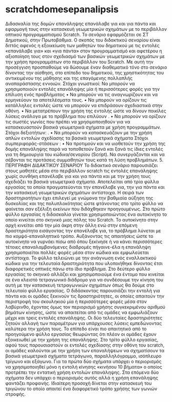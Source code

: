 # scratchdomesepanalipsis
Διδασκαλία της  δομών επανάληψης επανάλαβε για και για πάντα και εφαρμογή τους στην κατασκευή γεωμετρικών σχημάτων με το περιβάλλον οπτικού προγραμματισμού Scratch.
Το σενάριο εφαρμόζεται σε ΣΤ Δημοτικού, στην Πρωτοβάθμια.
O σκοπός του διδακτικού σεναρίου είναι διττός αφενός  η εξοικείωση των μαθητών του δημοτικού με τις εντολές «επανάλαβε για»  και «για πάντα» στον προγραμματισμό και αφετέρου η αξιοποίηση τους στον σχεδιασμό των βασικών γεωμετρικών σχημάτων με την χρήση προγραμμάτων στο περιβάλλον του Scratch. Με αυτή την προσέγγιση προσπαθούμε να δώσουμε έναν διαθεματικό τόνο στο σενάριο δίνοντας την αίσθηση, στο επίπεδο του δημοτικού, της χρηστικότητας του αντικειμένου της μάθησης και της επαγόμενης πολλαπλής αναπαράστασης εννοιών.
Στόχοι γνωστικοί: 
Να μπορούν να χρησιμοποιούν εντολές επανάληψης μία ή περισσότερες φορές για την επίλυση ενός προβλήματος
•	Να μπορούν να τις αναγνωρίζουν και να ερμηνεύουν τα αποτελέσματα τους. 
•	Να μπορούν να ορίζουν τις κατάλληλες εντολές ώστε να μπορούν να επιδράσουν σχεδιαστικά στην οθόνη.
•	Να μετατρέπουν την χρήση της εντολής  ώστε να δίνουν ποικίλες λύσεις ανάλογα με το πρόβλημα που επιλύουν .
•	 Να μπορούν να ορίζουν τις σωστές γωνίες που πρέπει να χρησιμοποιηθούν για να κατασκευαστούν βασικά γεωμετρικά σχήματα με χρήση προγραμμάτων.
   Στόχοι δεξιοτήτων: . 
•	Να μπορούν να κατασκευάζουν με την χρήση απλών εντολών σχεδίασης τα βασικά γεωμετρικά σχήματα
Στόχοι συμπεριφοράς-στάσεων : 
•	Να προτιμούν και να υιοθετούν την χρήση της δομής επανάληψης παρά να τοποθετούν ξανά και  ξανά τις ίδιες εντολές για τη δημιουργία του κώδικα/σεναρίου (Script). 
  Να συνεργάζονται και να σέβονται τις προτάσεις συμμαθητών τους κατά τη     λύση προβλημάτων.
5. ΠΕΡΙΓΡΑΦΗ ΔΙΔΑΚΤΙΚΟΥ ΣΕΝΑΡΙΟΥ
Το διδακτικό σενάριο παρουσιάζει στους μαθητές μέσα στο περιβάλλον scratch τις εντολές επανάληψης χωρίς συνθήκη επανέλαβε για και για πάντα και με την χρήση τους σχεδιάζει τα βασικά γεωμετρικά σχήματα. Αποτελείται από τρία φύλλα εργασίας τα οποία πραγματεύονται την επανέλαβε για, την για πάντα και την κατασκευή γεωμετρικών σχημάτων αντίστοιχα. Η σειρά των δραστηριοτήτων έχει επιλεγεί με γνώμονα την βαθμιαία αύξηση της δυσκολίας και της πολυπλοκότητας ώστε φτάνοντας στο τρίτο φύλλο να φαίνεται σαν εξέλιξη εκείνων που διδάχθηκαν προηγουμένως. 
Στο πρώτο φύλλο εργασίας η διδασκαλία γίνεται χρησιμοποιώντας ένα αυτοκίνητο το οποίο κινείται στο σκηνικό μιας πόλης του Scratch. Το αυτοκίνητο στην αρχή κινείται από την μία άκρη στην άλλη ενώ στην επόμενη δραστηριότητα εισάγοντας την επανέλαβε για, το πρόβλημα λύνεται με πιο κομψό-επαναληπτικό τρόπο. Αυξάνοντας τις απαιτήσεις ώστε το αυτοκίνητο να γυρνάει πίσω από όπου ξεκίνησε ή να κάνει περισσότερες τέτοιες επαναλαμβανόμενες διαδρομές πήγαινε-έλα η επανάληψη χρησιμοποιείται πολλές φορές μέσα στον κώδικα και εμφωλεύεται αντίστοιχα. Το φύλλο τελειώνει με την ανάγνωση ενός εναλλακτικού κώδικα για την τελευταία δραστηριότητα που υλοποιήθηκε δίνοντας έτσι διαφορετικές οπτικές πάνω στο ίδιο πρόβλημα. 
Στο δεύτερο φύλλο εργασίας το σκηνικό αλλάζει και χρησιμοποιούμε ένα έντομο που κινείται σε ένα κλειστό τετραγωνικό διάδρομο για να συνδέσουμε την κίνηση του αυτή με την κατασκευή τετραγωνικών σχημάτων όπως θα δούμε στο τελευταίο φύλλο εργασίας. Ο διδάσκοντας παρουσιάζει την εντολή για πάντα και οι ομάδες ξεκινούν τις  δραστηριότητες, οι οποίες απαιτούν την περιστροφή του σκουληκιού μία ή περισσότερες φορές μέσα στον λαβύρινθο, έχοντας όμως τον περιορισμό χρήσης  συγκεκριμένου αριθμού βημάτων κίνησης, ώστε να απαιτείται από τις ομάδες να εμφωλιάζουν μέχρι και τρεις εντολές επανάληψης. Οι δύο τελευταίες δραστηριότητες ζητούν αλλαγή των παραμέτρων για υπάρχουσες λύσεις εμπεδώνοντας καλύτερα την χρήση τους. Το επίπεδο είναι πιο απαιτητικό από το προηγούμενο φύλλο εργασίας θεωρώντας ότι πλέον οι ομάδες έχουν εξοικειωθεί με την χρήση της επανάληψης. 
Στο τρίτο φύλλο εργασίας,  αφού τους παρουσιαστούν οι εντολές σχεδίασης στην οθόνη του scratch, οι ομάδες καλούνται με την χρήση των επαναλήψεων να σχηματίσουν τα βασικά γεωμετρικά σχήματα τετράγωνο, παραλληλόγραμμο, ισόπλευρο τρίγωνο και εξάγωνο. Για τα πρώτα δύο σχήματα υπάρχει ο περιορισμός να χρησιμοποιηθεί μόνο η εντολή κίνησης «κινήσου 10 βήματα» ο οποίος προτρέπει την εντατική χρήση εντολών επανάληψης. Στα επόμενα δύο σχήματα δεν υπάρχει ο περιορισμός αυτός αλλά η χρήση επανάληψης φαντάζει προφανής. Ιδιαίτερη προσοχή δίνεται στην κατασκευή του τριγώνου το οποίο απαιτεί ένα διαφορετικό τρόπο χρήσης των γωνιών στροφής. 
